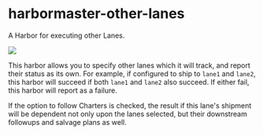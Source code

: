 # harbormaster-other-lanes

A Harbor for executing other Lanes.

![](https://github.com/strictlyskyler/harbormaster-other-lanes/raw/develop/other-lanes.png)

This harbor allows you to specify other lanes which it will track, and report their status as its own.  For example, if configured to ship to `lane1` and `lane2`, this harbor will succeed if both `lane1` and `lane2` also succeed.  If either fail, this harbor will report as a failure.

If the option to follow Charters is checked, the result if this lane's shipment will be dependent not only upon the lanes selected, but their downstream followups and salvage plans as well.
